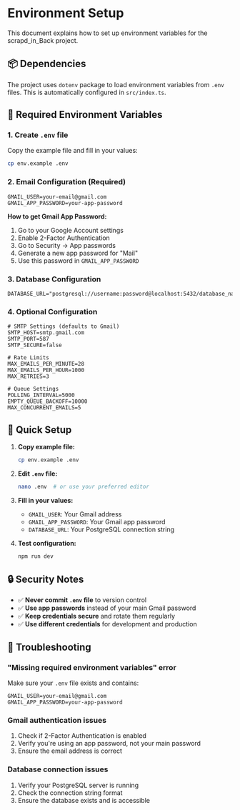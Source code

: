 # Environment Setup

This document explains how to set up environment variables for the scrapd_in_Back project.

## 📦 Dependencies

The project uses `dotenv` package to load environment variables from `.env` files. This is automatically configured in `src/index.ts`.

## 🔐 Required Environment Variables

### 1. Create `.env` file
Copy the example file and fill in your values:
```bash
cp env.example .env
```

### 2. Email Configuration (Required)
```env
GMAIL_USER=your-email@gmail.com
GMAIL_APP_PASSWORD=your-app-password
```

**How to get Gmail App Password:**
1. Go to your Google Account settings
2. Enable 2-Factor Authentication
3. Go to Security → App passwords
4. Generate a new app password for "Mail"
5. Use this password in `GMAIL_APP_PASSWORD`

### 3. Database Configuration
```env
DATABASE_URL="postgresql://username:password@localhost:5432/database_name"
```

### 4. Optional Configuration
```env
# SMTP Settings (defaults to Gmail)
SMTP_HOST=smtp.gmail.com
SMTP_PORT=587
SMTP_SECURE=false

# Rate Limits
MAX_EMAILS_PER_MINUTE=28
MAX_EMAILS_PER_HOUR=1000
MAX_RETRIES=3

# Queue Settings
POLLING_INTERVAL=5000
EMPTY_QUEUE_BACKOFF=10000
MAX_CONCURRENT_EMAILS=5
```

## 🚀 Quick Setup

1. **Copy example file:**
   ```bash
   cp env.example .env
   ```

2. **Edit `.env` file:**
   ```bash
   nano .env  # or use your preferred editor
   ```

3. **Fill in your values:**
   - `GMAIL_USER`: Your Gmail address
   - `GMAIL_APP_PASSWORD`: Your Gmail app password
   - `DATABASE_URL`: Your PostgreSQL connection string

4. **Test configuration:**
   ```bash
   npm run dev
   ```

## 🔒 Security Notes

- ✅ **Never commit `.env` file** to version control
- ✅ **Use app passwords** instead of your main Gmail password
- ✅ **Keep credentials secure** and rotate them regularly
- ✅ **Use different credentials** for development and production

## 🐛 Troubleshooting

### "Missing required environment variables" error
Make sure your `.env` file exists and contains:
```env
GMAIL_USER=your-email@gmail.com
GMAIL_APP_PASSWORD=your-app-password
```

### Gmail authentication issues
1. Check if 2-Factor Authentication is enabled
2. Verify you're using an app password, not your main password
3. Ensure the email address is correct

### Database connection issues
1. Verify your PostgreSQL server is running
2. Check the connection string format
3. Ensure the database exists and is accessible 